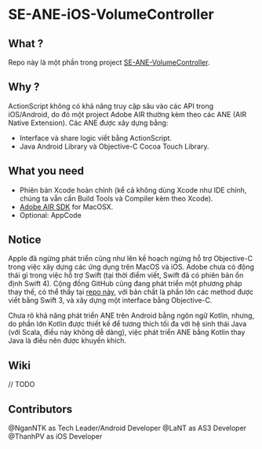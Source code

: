 # SE-ANE-iOS-VolumeController

## What ?

Repo này là một phần trong project [SE-ANE-VolumeController](https://github.com/NganNTK/SE-AIRNativeExtension).

## Why ?

ActionScript không có khả năng truy cập sâu vào các API trong iOS/Android, do đó một project Adobe AIR thường kèm theo các ANE (AIR Native Extension). Các ANE được xây dựng bằng:

* Interface và share logic viết bằng ActionScript.
* Java Android Library và Objective-C Cocoa Touch Library.

## What you need

* Phiên bản Xcode hoàn chỉnh (kể cả không dùng Xcode như IDE chính, chúng ta vẫn cần Build Tools và Compiler kèm theo Xcode).
* [Adobe AIR SDK](http://www.adobe.com/devnet/air/air-sdk-download.html) for MacOSX.
* Optional: AppCode

## Notice

Apple đã ngừng phát triển cũng như lên kế hoạch ngừng hỗ trợ Objective-C trong việc xây dựng các ứng dụng trên MacOS và iOS. Adobe chưa có động thái gì trong việc hỗ trợ Swift (tại thời điểm viết, Swift đã có phiên bản ổn định Swift 4). Cộng đồng GitHub cũng đang phát triển một phương pháp thay thế, có thể thấy tại [repo này](https://github.com/tuarua/Swift-IOS-ANE), với bản chất là phần lớn các method được viết bằng Swift 3, và xây dựng một interface bằng Objective-C.

Chưa rõ khả năng phát triển ANE trên Android bằng ngôn ngữ Kotlin, nhưng, do phần lớn Kotlin được thiết kế để tương thích tối đa với hệ sinh thái Java (với Scala, điều này không dễ dàng), việc phát triển ANE bằng Kotlin thay Java là điều nên được khuyến khích.

## Wiki

// TODO

## Contributors

@NganNTK as Tech Leader/Android Developer
@LaNT as AS3 Developer
@ThanhPV as iOS Developer